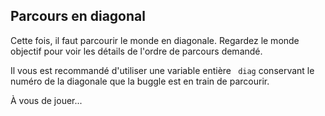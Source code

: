 
## Parcours en diagonal ##

Cette fois, il faut parcourir le monde en diagonale. Regardez le monde
objectif pour voir les détails de l'ordre de parcours demandé.

Il vous est recommandé d'utiliser une variable entière ` diag` conservant le numéro de la diagonale que la buggle est en train de
parcourir.

À vous de jouer...

